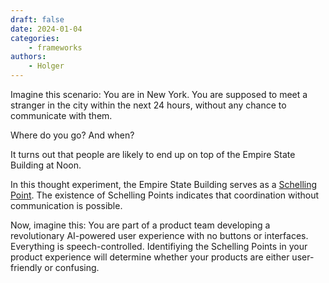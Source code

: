 ```yaml
---
draft: false
date: 2024-01-04
categories:
    - frameworks
authors:
    - Holger
---
```


Imagine this scenario: You are in New York. You are supposed to meet a stranger in the city within the next 24 hours, without any chance to communicate with them. 

Where do you go? And when?

It turns out that people are likely to end up on top of the Empire State Building at Noon.

In this thought experiment, the Empire State Building serves as a [Schelling Point](https://www.youtube.com/watch?v=BtW-Ds-artA). The existence of Schelling Points indicates that coordination without communication is possible.

Now, imagine this: You are part of a product team developing a revolutionary AI-powered user experience with no buttons or interfaces. Everything is speech-controlled. Identifiying the Schelling Points in your product experience will determine whether your products are either user-friendly or confusing.